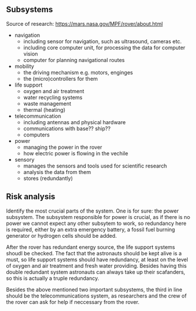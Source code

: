 ## Subsystems

Source of research: https://mars.nasa.gov/MPF/rover/about.html

- navigation
  - including sensor for navigation, such as ultrasound, cameras etc.
  - including core computer unit, for processing the data for computer vision
  - computer for planning navigational routes
- mobility
  - the driving mechanism e.g. motors, enginges
  - the (micro)controllers for them
- life support
  - oxygen and air treatment
  - water recycling systems
  - waste management
  - thermal (heating)
- telecommunication
  - including antennas and physical hardware
  - communications with base?? ship??
  - computers 
- power
  - managing the power in the rover
  - how electric power is flowing in the vechile
- sensory
  - manages the sensors and tools used for scientific research
  - analysis the data from them
  - stores (redundantly)

## Risk analysis

Identify the most crucial parts of the system. One is for sure: the power subsystem. 
The subsystem responsible for power is crucial, as if there is no power we cannot expect 
any other subsytem to work, so redundancy here is required, either by an extra emergency battery, a fossil fuel burning generator or hydrogen cells should be added.

After the rover has redundant energy source, the life support systems shoudl be checked.
The fact that the astronauts should be kept alive is a must, so life support systems should
have redundancy, at least on the level of oxygen and air treatment and fresh water providing. Besides having this double redundant system astronauts can always take up their
scafanders, so this is actually a truple redundancy.

Besides the above mentioned two important subsystems, the third in line should be 
the telecommunications system, as researchers and the crew of the rover can ask
for help if neccessary from the rover.
